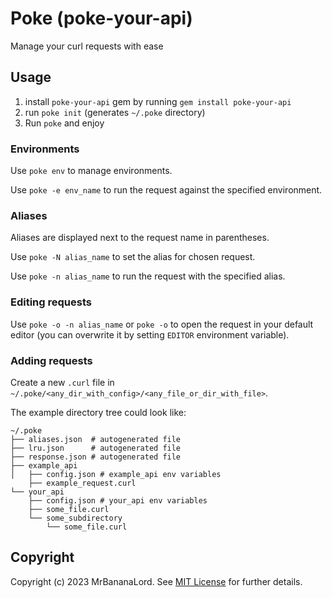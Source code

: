 # Poke (poke-your-api)
Manage your curl requests with ease

## Usage
1. install `poke-your-api` gem by running `gem install poke-your-api`
1. run `poke init` (generates `~/.poke` directory)
1. Run `poke` and enjoy

### Environments
Use `poke env` to manage environments.

Use `poke -e env_name` to run the request against the specified environment.

### Aliases
Aliases are displayed next to the request name in parentheses.

Use `poke -N alias_name` to set the alias for chosen request.

Use `poke -n alias_name` to run the request with the specified alias.

### Editing requests
Use `poke -o -n alias_name` or `poke -o` to open the request in your default editor (you can overwrite it by setting `EDITOR` environment variable).

### Adding requests
Create a new `.curl` file in `~/.poke/<any_dir_with_config>/<any_file_or_dir_with_file>`.

The example directory tree could look like:
```
~/.poke
├── aliases.json  # autogenerated file
├── lru.json      # autogenerated file
├── response.json # autogenerated file
├── example_api
│   ├── config.json # example_api env variables
    ├── example_request.curl
└── your_api
    ├── config.json # your_api env variables
    ├── some_file.curl
    └── some_subdirectory
        └── some_file.curl
```

## Copyright

Copyright (c) 2023 MrBananaLord. See [MIT License](LICENSE.txt) for further details.